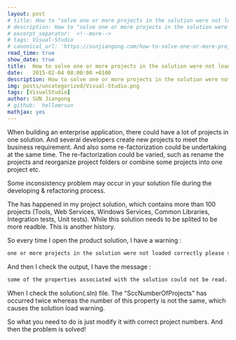 ```yaml
---
layout: post
# title: How to "solve one or more projects in the solution were not loaded correctly" error in visual studio?
# description: How to "solve one or more projects in the solution were not loaded correctly" error in visual studio?
# excerpt_separator:  <!--more-->
# tags: Visual-Studio
# canonical_url: 'https://sunjiangong.com/how-to-solve-one-or-more-projects-in-the-solution-were-not-loaded-correctly-error-in-visual-studio/'
read_time: true
show_date: true
title:  How to solve one or more projects in the solution were not loaded correctly error in visual studio?
date:   2015-02-04 08:00:00 +0100
description: How to solve one or more projects in the solution were not loaded correctly error in visual studio?
img: posts/uncategorized/Visual-Studio.png
tags: [VisualStudio]
author: SUN Jiangong
# github:  hellomrsun
mathjax: yes
---
```



When building an enterprise application, there could have a lot of projects in one solution. And several developers create new projects to meet the business requirement. And also some re-factorization could be undertaking at the same time. The re-factorization could be varied, such as rename the projects and reorganize project folders or combine some projects into one project etc.

Some inconsistency problem may occur in your solution file during the developing & refactoring process.
 
<!--more-->

The has happened in my project solution, which contains more than 100 projects (Tools, Web Services, Windows Services, Common Libraries, Integration tests, Unit tests). While this solution needs to be splited to be more readble. This is another history.

So every time I open the product solution, I have a warning : 

```bash
one or more projects in the solution were not loaded correctly please see the output
```

And then I check the output, I have the message :

```bash
some of the properties associated with the solution could not be read.
```

When I check the solution(.sln) file. The "SccNumberOfProjects" has occurred twice whereas the number of this property is not the same, which causes the solution load warning.

So what you need to do is just modify it with correct project numbers. And then the problem is solved!
